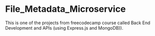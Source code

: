 # File_Metadata_Microservice
This is one of the projects from freecodecamp course called Back End Development and APIs (using Express.js and MongoDB)).
